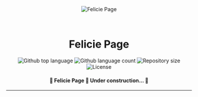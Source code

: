 <div align="center" id="top"> 
  <img src="https://i.ibb.co/09YXC3t/Logo-FA-v2.png" alt="Felicie Page" />

  &#xa0;

  <!-- <a href="https://feliciepage.netlify.app">Demo</a> -->
</div>

<h1 align="center">Felicie Page</h1>

<p align="center">
  <img alt="Github top language" src="https://img.shields.io/github/languages/top/feliamunda/felicie-page?color=003332">

  <img alt="Github language count" src="https://img.shields.io/github/languages/count/feliamunda/felicie-page?color=003332">

  <img alt="Repository size" src="https://img.shields.io/github/repo-size/feliamunda/felicie-page?color=003332">

  <img alt="License" src="https://img.shields.io/github/license/feliamunda/felicie-page?color=003332">

  <!-- <img alt="Github issues" src="https://img.shields.io/github/issues/feliamunda/felicie-page?color=003332" /> -->

  <!-- <img alt="Github forks" src="https://img.shields.io/github/forks/feliamunda/felicie-page?color=003332" /> -->

  <!-- <img alt="Github stars" src="https://img.shields.io/github/stars/feliamunda/felicie-page?color=003332" /> -->
</p>

<!-- Status -->

<h4 align="center"> 
	🚧  Felicie Page 🚀 Under construction...  🚧
</h4> 

<hr>

<!-- <p align="center">
  <a href="#dart-about">About</a> &#xa0; | &#xa0; 
  <a href="#sparkles-features">Features</a> &#xa0; | &#xa0;
  <a href="#rocket-technologies">Technologies</a> &#xa0; | &#xa0;
  <a href="#white_check_mark-requirements">Requirements</a> &#xa0; | &#xa0;
  <a href="#checkered_flag-starting">Starting</a> &#xa0; | &#xa0;
  <a href="#memo-license">License</a> &#xa0; | &#xa0;
  <a href="https://github.com/feliamunda" target="_blank">Author</a>
</p>

<br>

## :dart: About ##

Describe your project

## :sparkles: Features ##

:heavy_check_mark: Feature 1;\
:heavy_check_mark: Feature 2;\
:heavy_check_mark: Feature 3;

## :rocket: Technologies ##

The following tools were used in this project:

- [Expo](https://expo.io/)
- [Node.js](https://nodejs.org/en/)
- [React](https://pt-br.reactjs.org/)
- [React Native](https://reactnative.dev/)
- [TypeScript](https://www.typescriptlang.org/)

## :white_check_mark: Requirements ##

Before starting :checkered_flag:, you need to have [Git](https://git-scm.com) and [Node](https://nodejs.org/en/) installed.

## :checkered_flag: Starting ##

```bash
# Clone this project
$ git clone https://github.com/feliamunda/felicie-page

# Access
$ cd felicie-page

# Install dependencies
$ yarn

# Run the project
$ yarn start

# The server will initialize in the <http://localhost:3000>
```

## :memo: License ##

This project is under license from MIT. For more details, see the [LICENSE](LICENSE.md) file.


Made with :heart: by <a href="https://github.com/feliamunda" target="_blank">Felicie Amundaray</a>

&#xa0;

<a href="#top">Back to top</a>
 -->